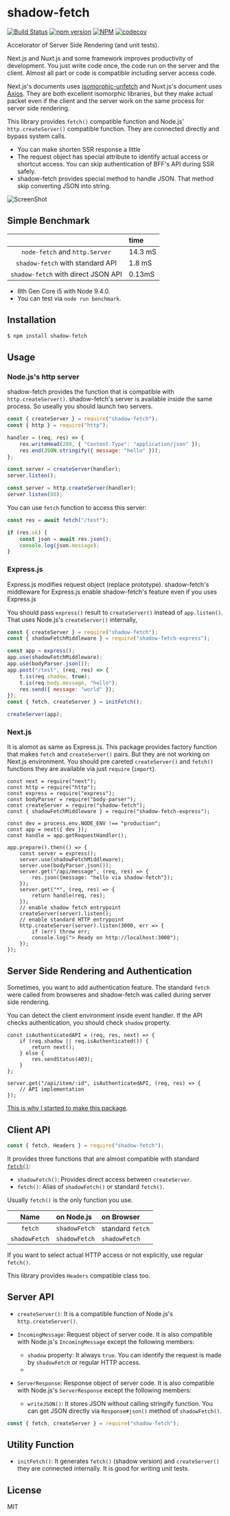 # shadow-fetch

[![Build Status](https://travis-ci.org/shibukawa/shadow-fetch.svg?branch=master)](https://travis-ci.org/shibukawa/shadow-fetch)
[![npm version](https://badge.fury.io/js/shadow-fetch.svg)](https://badge.fury.io/js/shadow-fetch)
[![NPM](https://nodei.co/npm/shadow-fetch.png)](https://nodei.co/npm/shadow-fetch/)
[![codecov](https://codecov.io/gh/shibukawa/shadow-fetch/branch/master/graph/badge.svg)](https://codecov.io/gh/shibukawa/shadow-fetch)

Accelorator of Server Side Rendering (and unit tests).

Next.js and Nuxt.js and some framework improves productivity of development.
You just write code once, the code run on the server and the client.
Almost all part or code is compatible including server access code.

Next.js's documents uses [isomorphic-unfetch](https://github.com/developit/unfetch/tree/master/packages/isomorphic-unfetch) and Nuxt.js's document uses [Axios](https://github.com/axios/axios).
They are both excellent isomorphic libraries, but they make actual packet even if the client and the server work on the same process for server side rendering.

This library provides ``fetch()`` compatible function and Node.js' ``http.createServer()`` compatible function.
They are connected directly and bypass system calls.

* You can make shorten SSR response a little
* The request object has special attribute to identify actual access or shortcut access. You can skip authentication of BFF's API during SSR safely.
* shadow-fetch provides special method to handle JSON. That method skip converting JSON into string.

![ScreenShot](https://raw.github.com/shibukawa/shadow-fetch/master/doc/shadow-fetch.png)

## Simple Benchmark

|    | time |
|:-----------:|:-----------|
| ``node-fetch`` and ``http.Server`` | 14.3 mS |
| ``shadow-fetch`` with standard API | 1.8 mS |
| ``shadow-fetch`` with direct JSON API | 0.13mS |

* 8th Gen Core i5 with Node 9.4.0.
* You can test via ``node run benchmark``.

## Installation

```sh
$ npm install shadow-fetch
```

## Usage

### Node.js's http server

shadow-fetch provides the function that is compatible with ``http.createServer()``. shadow-fetch's server is available inside the same process. So useally you should launch two servers.

```js
const { createServer } = require("shadow-fetch");
const { http } = require("http");

handler = (req, res) => {
    res.writeHead(200, { "Content-Type": "application/json" });
    res.end(JSON.stringify({ message: "hello" }));
};

const server = createServer(handler);
server.listen();

const server = http.createServer(handler);
server.listen(80);
```

You can use ``fetch`` function to access this server:

```js
const res = await fetch("/test");

if (res.ok) {
    const json = await res.json();
    console.log(json.message);
}

```

### Express.js

Express.js modifies request object (replace prototype). shadow-fetch's middleware for Express.js enable shadow-fetch's feature even if you uses Express.js

You should pass ``express()`` result to ``createServer()`` instead of  ``app.listen()``. That uses Node.js's ``createServer()`` internally,

```js
const { createServer } = require("shadow-fetch");
const { shadowFetchMiddleware } = require("shadow-fetch-express");

const app = express();
app.use(shadowFetchMiddleware);
app.use(bodyParser.json());
app.post("/test", (req, res) => {
    t.is(req.shadow, true);
    t.is(req.body.message, "hello");
    res.send({ message: "world" });
});
const { fetch, createServer } = initFetch();

createServer(app);
```

### Next.js

It is alomot as same as Express.js. This package provides factory function that makes ``fetch`` and ``createServer()`` pairs. But they are not working on Next.js environment. You should pre careted ``createServer()`` and ``fetch()`` functions they are available via just ``require`` (``import``).

```
const next = require("next");
const http = require("http");
const express = require("express");
const bodyParser = require("body-parser");
const createServer = require("shadow-fetch");
const { shadowFetchMiddleware } = require("shadow-fetch-express");

const dev = process.env.NODE_ENV !== "production";
const app = next({ dev });
const handle = app.getRequestHandler();

app.prepare().then(() => {
    const server = express();
    server.use(shadowFetchMiddleware);
    server.use(bodyParser.json());
    server.get("/api/message", (req, res) => {
        res.json({message: "hello via shadow-fetch"});
    });
    server.get("*", (req, res) => {
        return handle(req, res);
    });
    // enable shadow fetch entrypoint
    createServer(server).listen();
    // enable standard HTTP entrypoint
    http.createServer(server).listen(3000, err => {
        if (err) throw err;
        console.log("> Ready on http://localhost:3000");
    });
});
```

## Server Side Rendering and Authentication

Sometimes, you want to add authentication feature. The standard ``fetch`` were called from browseres and shadow-fetch was called during server side rendering.

You can detect the client environment inside event handler. If the API checks authentication, you should check ``shadow`` property.

```
const isAuthenticatedAPI = (req, res, next) => {
    if (req.shadow || req.isAuthenticated()) {
        return next();
    } else {
        res.sendStatus(403);
    }
};

server.get("/api/item/:id", isAuthenticatedAPI, (req, res) => {
    // API implementation
});
```

[This is why I started to make this package](https://github.com/zeit/next.js/issues/3797).

## Client API

```js
const { fetch, Headers } = require("shadow-fetch");
```

It provides three functions that are almost compatible with standard [``fetch()``](https://developer.mozilla.org/en-US/docs/Web/API/Fetch_API):

* ``shadowFetch()``: Provides direct access between ``createServer``.
* ``fetch()``: Alias of ``shadowFetch()`` or standard ``fetch()``.

Usually ``fetch()`` is the only function you use.

|  Name  | on Node.js | on Browser |
|:-----------:|:-----------|:------------|
| ``fetch`` | ``shadowFetch`` | standard ``fetch`` |
| ``shadowFetch`` | ``shadowFetch`` | ``shadowFetch`` |

If you want to select actual HTTP access or not explicitly, use regular ``fetch()``.

This library provides ``Headers`` compatible class too.

## Server API

* ``createServer()``: It is a compatible function of Node.js's ``http.createServer()``.
* ``IncomingMessage``: Request object of server code. It is also compatible with Node.js's ``IncomingMessage`` except the following members:

    * ``shadow`` property: It always ``true``. You can identify the request is made by ``shadowFetch`` or regular HTTP access.
    *

* ``ServerResponse``: Response object of server code. It is also compatible with Node.js's ``ServerResponse`` except the following members:

    * ``writeJSON()``: It stores JSON without calling stringify function. You can get JSON directly via ``Response#json()`` method of ``shadowFetch()``.

```js
const { fetch, createServer } = require("shadow-fetch");
```

## Utility Function

* ``initFetch()``: It generates ``fetch()`` (shadow version) and ``createServer()`` they are connected internally. It is good for writing unit tests.


## License

MIT
